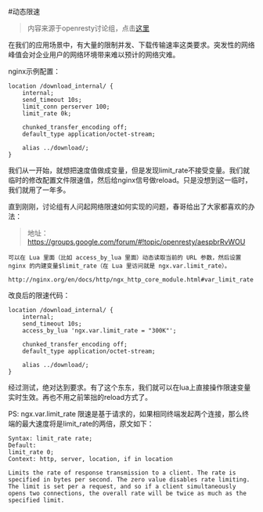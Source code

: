 #动态限速

> 内容来源于openresty讨论组，点击[这里](https://groups.google.com/forum/#!forum/openresty)

在我们的应用场景中，有大量的限制并发、下载传输速率这类要求。突发性的网络峰值会对企业用户的网络环境带来难以预计的网络灾难。

nginx示例配置：
```
location /download_internal/ {
    internal;
    send_timeout 10s;
    limit_conn perserver 100;
    limit_rate 0k;

    chunked_transfer_encoding off;
    default_type application/octet-stream;

    alias ../download/;
}
```

我们从一开始，就想把速度值做成变量，但是发现limit_rate不接受变量。我们就临时的修改配置文件限速值，然后给nginx信号做reload。只是没想到这一临时，我们就用了一年多。

直到刚刚，讨论组有人问起网络限速如何实现的问题，春哥给出了大家都喜欢的办法：

> 地址：https://groups.google.com/forum/#!topic/openresty/aespbrRvWOU

```
可以在 Lua 里面（比如 access_by_lua 里面）动态读取当前的 URL 参数，然后设置 nginx 的内建变量$limit_rate（在 Lua 里访问就是 ngx.var.limit_rate）。

http://nginx.org/en/docs/http/ngx_http_core_module.html#var_limit_rate 
```

改良后的限速代码：

```
location /download_internal/ {
    internal;
    send_timeout 10s;
    access_by_lua 'ngx.var.limit_rate = "300K"';

    chunked_transfer_encoding off;
    default_type application/octet-stream;

    alias ../download/;
}
```

经过测试，绝对达到要求。有了这个东东，我们就可以在lua上直接操作限速变量实时生效。再也不用之前笨拙的reload方式了。

PS: ngx.var.limit_rate 限速是基于请求的，如果相同终端发起两个连接，那么终端的最大速度将是limit_rate的两倍，原文如下：  

```
Syntax: limit_rate rate;
Default:    
limit_rate 0;
Context: http, server, location, if in location    

Limits the rate of response transmission to a client. The rate is specified in bytes per second. The zero value disables rate limiting. The limit is set per a request, and so if a client simultaneously opens two connections, the overall rate will be twice as much as the specified limit.
```

